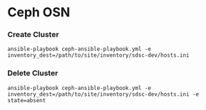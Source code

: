 # Ceph OSN

### Create Cluster

    ansible-playbook ceph-ansible-playbook.yml -e inventory_dest=/path/to/site/inventory/sdsc-dev/hosts.ini

### Delete Cluster

    ansible-playbook ceph-ansible-playbook.yml -e inventory_dest=/path/to/site/inventory/sdsc-dev/hosts.ini -e state=absent